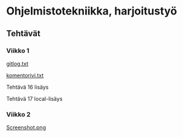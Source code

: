 # Ohjelmistotekniikka, harjoitustyö

## Tehtävät

### Viikko 1

[gitlog.txt](https://github.com/joonas-a/ot-harjoitustyo/tree/master/laskarit/viikko1/gitlog.txt)

[komentorivi.txt](https://github.com/joonas-a/ot-harjoitustyo/tree/master/laskarit/viikko1/komentorivi.txt)

Tehtävä 16 lisäys

Tehtävä 17 local-lisäys

### Viikko 2

[Screenshot.png](https://github.com/joonas-a/ot-harjoitustyo/blob/master/laskarit/viikko2/Screenshot.png)
